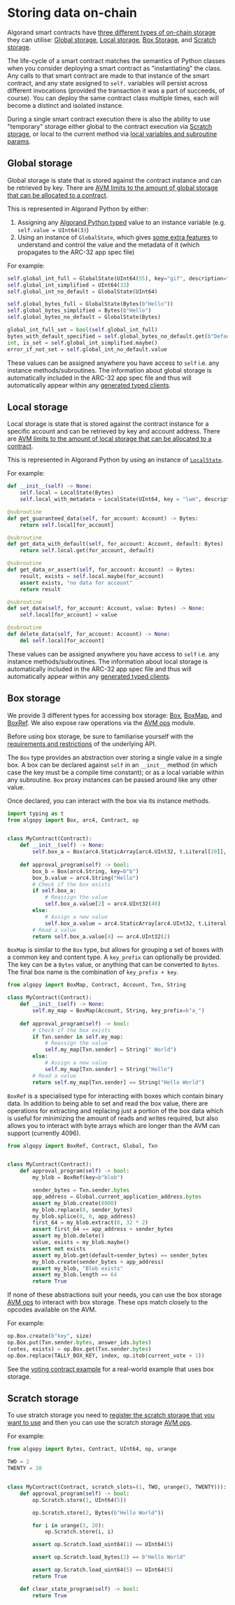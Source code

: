 # Storing data on-chain

Algorand smart contracts have [three different types of on-chain storage](https://developer.algorand.org/docs/get-details/dapps/smart-contracts/apps/state/)
they can utilise: [Global storage](#global-storage), [Local storage](#local-storage), [Box Storage](#box-storage), and [Scratch storage](#scratch-storage).

The life-cycle of a smart contract matches the semantics of Python classes when you consider
deploying a smart contract as "instantiating" the class. Any calls to that smart contract are made
to that instance of the smart contract, and any state assigned to `self.` variables will persist
across different invocations (provided the transaction it was a part of succeeds, of course). You can
deploy the same contract class multiple times, each will become a distinct and isolated instance.

During a single smart contract execution there is also the ability to use "temporary" storage
either global to the contract execution via [Scratch storage](#scratch-storage), or local to
the current method via [local variables and subroutine params](./lg-structure.md#subroutines).

## Global storage

Global storage is state that is stored against the contract instance and can be retrieved
by key. There are [AVM limits to the amount of global storage that can be allocated to a contract](https://developer.algorand.org/docs/get-details/dapps/smart-contracts/apps/state/#global-storage).

This is represented in Algorand Python by either:

1. Assigning any [Algorand Python typed](./lg-types.md) value to an instance variable (e.g. `self.value = UInt64(3)`)
2. Using an instance of `GlobalState`, which gives [some extra features](./api-algopy.md#algopy.GlobalState) to understand
   and control the value and the metadata of it (which propagates to the ARC-32 app spec file)

For example:

```python
self.global_int_full = GlobalState(UInt64(55), key="gif", description="Global int full")
self.global_int_simplified = UInt64(33)
self.global_int_no_default = GlobalState(UInt64)

self.global_bytes_full = GlobalState(Bytes(b"Hello"))
self.global_bytes_simplified = Bytes(b"Hello")
self.global_bytes_no_default = GlobalState(Bytes)

global_int_full_set = bool(self.global_int_full)
bytes_with_default_specified = self.global_bytes_no_default.get(b"Default if no value set")
int, is_set = self.global_int_simplified.maybe()
error_if_not_set = self.global_int_no_default.value
```

These values can be assigned anywhere you have access to `self` i.e. any instance methods/subroutines. The information about
global storage is automatically included in the ARC-32 app spec file and thus will automatically appear within
any [generated typed clients](https://github.com/algorandfoundation/algokit-cli/blob/main/docs/features/generate.md#1-typed-clients).

## Local storage

Local storage is state that is stored against the contract instance for a specific account and can be retrieved
by key and account address. There are [AVM limits to the amount of local storage that can be allocated to a contract](https://developer.algorand.org/docs/get-details/dapps/smart-contracts/apps/state/#local-storage).

This is represented in Algorand Python by using an instance of [`LocalState`](./api-algopy.md#algopy.LocalState).

For example:

```python
def __init__(self) -> None:
    self.local = LocalState(Bytes)
    self.local_with_metadata = LocalState(UInt64, key = "lwm", description = "Local with metadata")

@subroutine
def get_guaranteed_data(self, for_account: Account) -> Bytes:
    return self.local[for_account]

@subroutine
def get_data_with_default(self, for_account: Account, default: Bytes) -> Bytes:
    return self.local.get(for_account, default)

@subroutine
def get_data_or_assert(self, for_account: Account) -> Bytes:
    result, exists = self.local.maybe(for_account)
    assert exists, "no data for account"
    return result

@subroutine
def set_data(self, for_account: Account, value: Bytes) -> None:
    self.local[for_account] = value

@subroutine
def delete_data(self, for_account: Account) -> None:
    del self.local[for_account]
```

These values can be assigned anywhere you have access to `self` i.e. any instance methods/subroutines. The information about
local storage is automatically included in the ARC-32 app spec file and thus will automatically appear within
any [generated typed clients](https://github.com/algorandfoundation/algokit-cli/blob/main/docs/features/generate.md#1-typed-clients).

## Box storage

We provide 3 different types for accessing box storage: [Box](./api-algopy.md#algopy.Box), [BoxMap](./api-algopy.md#algopy.BoxMap), and [BoxRef](./api-algopy.md#algopy.BoxBlob). We also expose raw operations via the [AVM ops](./lg-ops.md) module.

Before using box storage, be sure to familiarise yourself with the [requirements and restrictions](https://developer.algorand.org/articles/smart-contract-storage-boxes/) of the underlying API.

The `Box` type provides an abstraction over storing a single value in a single box. A box can be declared against `self`
in an `__init__` method (in which case the key must be a compile time constant); or as a local variable within any 
subroutine. `Box` proxy instances can be passed around like any other value. 

Once declared, you can interact with the box via its instance methods.


```python
import typing as t
from algopy import Box, arc4, Contract, op


class MyContract(Contract):
    def __init__(self) -> None:
        self.box_a = Box(arc4.StaticArray[arc4.UInt32, t.Literal[20]], key=b"a")
    
    def approval_program(self) -> bool:
        box_b = Box(arc4.String, key=b"b")
        box_b.value = arc4.String("Hello")
        # Check if the box exists
        if self.box_a:
            # Reassign the value
            self.box_a.value[2] = arc4.UInt32(40)
        else:
            # Assign a new value
            self.box_a.value = arc4.StaticArray[arc4.UInt32, t.Literal[20]].from_bytes(op.bzero(20 * 4))
        # Read a value
        return self.box_a.value[4] == arc4.UInt32(2)    
```

`BoxMap` is similar to the `Box` type, but allows for grouping a set of boxes with a common key and content type. A `key_prefix` can optionally be provided. 
The key can be a `Bytes` value, or anything that can be converted to `Bytes`. The final box name is the combination of `key_prefix + key`.

```python
from algopy import BoxMap, Contract, Account, Txn, String

class MyContract(Contract):
    def __init__(self) -> None:
        self.my_map = BoxMap(Account, String, key_prefix=b"a_")
    
    def approval_program(self) -> bool:        
        # Check if the box exists
        if Txn.sender in self.my_map:
            # Reassign the value
            self.my_map[Txn.sender] = String(" World")
        else:
            # Assign a new value
            self.my_map[Txn.sender] = String("Hello")
        # Read a value
        return self.my_map[Txn.sender] == String("Hello World")
```

`BoxRef` is a specialised type for interacting with boxes which contain binary data. In addition to being able to set and read the box value, there are operations for extracting and replacing just a portion of the box data which 
is useful for minimizing the amount of reads and writes required, but also allows you to interact with byte arrays which are longer than the AVM can support (currently 4096).

```python
from algopy import BoxRef, Contract, Global, Txn


class MyContract(Contract):
    def approval_program(self) -> bool:
        my_blob = BoxRef(key=b"blob")

        sender_bytes = Txn.sender.bytes
        app_address = Global.current_application_address.bytes
        assert my_blob.create(8000)
        my_blob.replace(0, sender_bytes)
        my_blob.splice(0, 0, app_address)
        first_64 = my_blob.extract(0, 32 * 2)
        assert first_64 == app_address + sender_bytes
        assert my_blob.delete()
        value, exists = my_blob.maybe()
        assert not exists
        assert my_blob.get(default=sender_bytes) == sender_bytes
        my_blob.create(sender_bytes + app_address)
        assert my_blob, "Blob exists"
        assert my_blob.length == 64
        return True
```



If none of these abstractions suit your needs, you can use the box storage [AVM ops](./lg-ops.md) to interact with box storage. These ops match closely to the opcodes available on the AVM. 

For example:

```python
op.Box.create(b"key", size)
op.Box.put(Txn.sender.bytes, answer_ids.bytes)
(votes, exists) = op.Box.get(Txn.sender.bytes)
op.Box.replace(TALLY_BOX_KEY, index, op.itob(current_vote + 1))
```

See the [voting contract example](https://github.com/algorandfoundation/puya/tree/main/examples/voting/voting.py) for a real-world example that uses box storage.

## Scratch storage

To use stratch storage you need to [register the scratch storage that you want to use](./lg-structure.md#contract-class-configuration) and then you can use the scratch storage [AVM ops](./lg-ops.md).

For example:

```python
from algopy import Bytes, Contract, UInt64, op, urange

TWO = 2
TWENTY = 20


class MyContract(Contract, scratch_slots=(1, TWO, urange(3, TWENTY))):
    def approval_program(self) -> bool:
        op.Scratch.store(1, UInt64(5))

        op.Scratch.store(2, Bytes(b"Hello World"))

        for i in urange(3, 20):
            op.Scratch.store(i, i)

        assert op.Scratch.load_uint64(1) == UInt64(5)

        assert op.Scratch.load_bytes(2) == b"Hello World"

        assert op.Scratch.load_uint64(5) == UInt64(5)
        return True

    def clear_state_program(self) -> bool:
        return True
```
